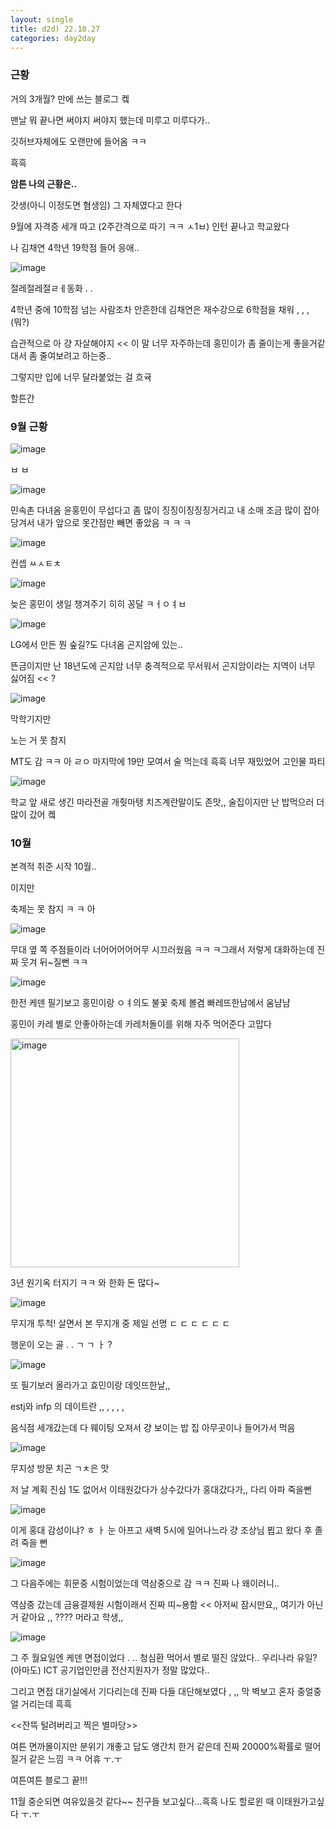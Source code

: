 ```yaml
---
layout: single
title: d2d) 22.10.27
categories: day2day
---
```


### 근황

거의 3개월? 만에 쓰는 블로그 켘

맨날 뭐 끝나면 써야지 써야지 했는데 미루고 미루다가..

깃허브자체에도 오랜만에 들어옴 ㅋㅋ

흑흑

__암튼 나의 근황은..__

갓생(아니 이정도면 혐생임) 그 자체였다고 한다

9월에 자격증 세개 따고 (2주간격으로 따기 ㅋㅋ ㅅ1ㅂ) 인턴 끝나고 학교왔다

나 김채연 4학년 19학점 들어 응애..

![image](https://user-images.githubusercontent.com/52832956/198169783-76cdfde7-8f2f-402d-be7b-c36d30db8d64.png)

절레절레절ㄹㅔ동화  .  .

4학년 중에 10학점 넘는 사람조차 안흔한데 김채연은 재수강으로 6학점을 채워 , , , (뭐?)

습관적으로 아 걍 자살해야지 << 이 말 너무 자주하는데 홍민이가 좀 줄이는게 좋을거같대서 좀 줄여보려고 하는중..

그렇지만 입에 너무 달라붙었는 걸 흐귝

할튼간

### __9월 근황__

![image](https://user-images.githubusercontent.com/52832956/198170857-32175dce-7e7e-4f95-bdc8-359031a1d40d.png)

ㅂ ㅂ

![image](https://user-images.githubusercontent.com/52832956/198170517-2314a110-2885-4d12-8ee0-f6c83818389f.png)

민속촌 다녀옴 윤홍민이 무섭다고 좀 많이 징징이징징징거리고 내 소매 조금 많이 잡아당겨서 내가 앞으로 못간점만 빼면 좋았음 ㅋ ㅋ ㅋ 

![image](https://user-images.githubusercontent.com/52832956/198170620-fecf1b87-ad35-4740-941a-e6c5ab235f9c.png)

컨셉 ㅆㅅㅌㅊ

![image](https://user-images.githubusercontent.com/52832956/198170646-616e439b-2b60-4192-af6c-cbdaa38a34d8.png)

늦은 홍민이 생일 챙겨주기 히히 꽁달 
ㅋㅓㅇㅕㅂ

![image](https://user-images.githubusercontent.com/52832956/198170720-b5b7767c-d7a4-4552-8c68-b424ffafddbf.png)

LG에서 만든 뭔 숲길?도 다녀옴 곤지암에 있는..

뜬금이지만 난 18년도에 곤지암 너무 충격적으로 무서워서 곤지암이라는 지역이 너무 싫어짐 << ?

![image](https://user-images.githubusercontent.com/52832956/198170926-235fc5c8-ff60-4dda-ac4b-9ddb34a8a39c.png)

막학기지만 

노는 거 못 참지

MT도 감 ㅋㅋ 아 ㄹㅇ 마지막에 19만 모여서 술 먹는데 흑흑 너무 재밌었어 고인물 파티

![image](https://user-images.githubusercontent.com/52832956/198171140-d1a6f44f-5c2b-4405-848e-5ecec445b401.png)

학교 앞 새로 생긴 마라전골 개줫마탱 치즈계란말이도 존맛,, 술집이지만 난 밥먹으러 더 많이 갔어 켘

### __10월__

본격적 취준 시작 10월..

이지만 

축제는 못 참지 ㅋ ㅋ 아

![image](https://user-images.githubusercontent.com/52832956/198171712-2294472d-7e27-4783-a9f9-37976739e2e9.png)

무대 옆 쪽 주점들이라 너어어어어어무 시끄러웠음 ㅋㅋ ㅋ그래서 저렇게 대화하는데 진짜 웃겨 뒤~질뻔 ㅋㅋ

![image](https://user-images.githubusercontent.com/52832956/198171821-09b1ee76-761c-4a3b-b420-17deebc046e6.png)

한전 케덴 필기보고 홍민이랑 ㅇㅕ의도 불꽃 축제 볼겸 빠레뜨한남에서 움냠냠

홍민이 카레 별로 안좋아하는데 카레처돌이를 위해 자주 먹어준다 고맙다

<img width="366" alt="image" src="https://user-images.githubusercontent.com/52832956/198172040-094fc26d-54d9-4ea5-902b-ba62030174d2.png">

3년 원기옥 터지기 ㅋㅋ 와 한화 돈 많다~

![image](https://user-images.githubusercontent.com/52832956/198172091-fdc812a0-6b38-49e2-a76d-99a9c01d6df4.png)

무지개 투척! 살면서 본 무지개 중 제일 선명 ㄷ ㄷ ㄷ ㄷ ㄷ ㄷ

행운이 오는 골 . . ㄱ ㄱ ㅏ ?

![image](https://user-images.githubusercontent.com/52832956/198172177-5e85362f-00ca-4bda-9fee-7383d0d5d5da.png)

또 필기보러 올라가고 효민이랑 데잇뜨한날,,

estj와 infp 의 데이트란 ,, , , , ,

음식점 세개갔는데 다 웨이팅 오져서 걍 보이는 밥 집 아무곳이나 들어가서 먹음

![image](https://user-images.githubusercontent.com/52832956/198172387-d043e67b-9b54-408f-8058-adce217fdd1a.png)

무지성 방문 치곤 ㄱㅊ은 맛

저 날 계획 진심 1도 없어서 이태원갔다가 상수갔다가 홍대갔다가,, 다리 아파 죽을뻔

![image](https://user-images.githubusercontent.com/52832956/198172561-a247fda8-edf4-4d8f-8a4e-836fddd3511e.png)

이게 홍대 감성이냐? ㅎ ㅏ 눈 아프고 새벽 5시에 일어나느라 걍 조상님 뵙고 왔다 후 졸려 죽을 뻔

![image](https://user-images.githubusercontent.com/52832956/198172642-1e368fe1-bb42-4b14-a4ad-13bacada7de6.png)

그 다음주에는 휘문중 시험이었는데 역삼중으로 감 ㅋㅋ 진짜 나 왜이러니..

역삼중 갔는데 금융결제원 시험이래서 진짜 띠~용함 << 아저씨 잠시만요,, 여기가 아닌 거 같아요 ,,  ???? 머라고 학생,,

![image](https://user-images.githubusercontent.com/52832956/198172988-b286d2e9-2542-464a-89ee-7bfe4f7c438f.png)

그 주 월요일엔 케덴 면접이었다 . ..  청심환 먹어서 별로 떨진 않았다.. 우리나라 유일?(아마도) ICT 공기업인만큼 전산지원자가 정말 많았다..

그리고 면접 대기실에서 기다리는데 진짜 다들 대단해보였다 , ,,  막 벽보고 혼자 중얼중얼 거리는데 흑흑

<<잔뜩 털려버리고 찍은 별마당>>

여튼 면까몰이지만 분위기 개좋고 답도 앵간치 한거 같은데 진짜 20000%확률로 떨어질거 같은 느낌 ㅋㅋ 어휴 ㅜ.ㅜ

여튼여튼 블로그 끝!!!

11월 중순되면 여유있을것 같다~~ 친구들 보고싶다...흑흑 나도 할로윈 때 이태원가고싶다 ㅜ.ㅜ

